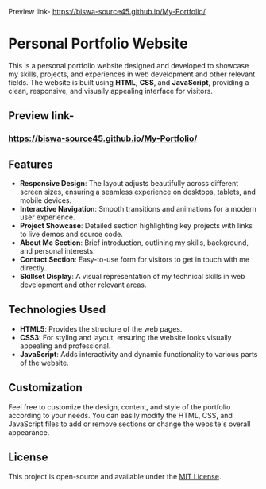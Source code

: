 
Preview link-
https://biswa-source45.github.io/My-Portfolio/

# Personal Portfolio Website

This is a personal portfolio website designed and developed to showcase my skills, projects, and experiences in web development and other relevant fields. The website is built using **HTML**, **CSS**, and **JavaScript**, providing a clean, responsive, and visually appealing interface for visitors.

## Preview link-
 ### https://biswa-source45.github.io/My-Portfolio/
## Features

- **Responsive Design**: The layout adjusts beautifully across different screen sizes, ensuring a seamless experience on desktops, tablets, and mobile devices.
- **Interactive Navigation**: Smooth transitions and animations for a modern user experience.
- **Project Showcase**: Detailed section highlighting key projects with links to live demos and source code.
- **About Me Section**: Brief introduction, outlining my skills, background, and personal interests.
- **Contact Section**: Easy-to-use form for visitors to get in touch with me directly.
- **Skillset Display**: A visual representation of my technical skills in web development and other relevant areas.

## Technologies Used

- **HTML5**: Provides the structure of the web pages.
- **CSS3**: For styling and layout, ensuring the website looks visually appealing and professional.
- **JavaScript**: Adds interactivity and dynamic functionality to various parts of the website.

## Customization

Feel free to customize the design, content, and style of the portfolio according to your needs. You can easily modify the HTML, CSS, and JavaScript files to add or remove sections or change the website's overall appearance.

## License

This project is open-source and available under the [MIT License](https://opensource.org/licenses/MIT).

